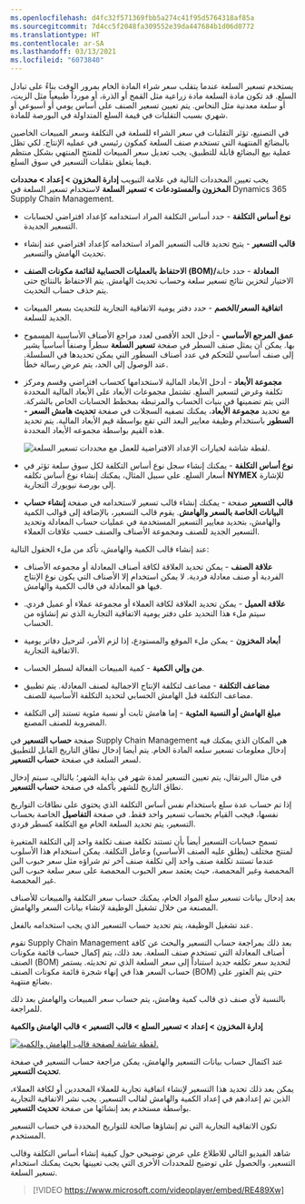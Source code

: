 ```yaml
---
ms.openlocfilehash: d4fc32f571369fbb5a274c41f95d5764318af85a
ms.sourcegitcommit: 7d4cc5f2048fa309552e39da447684b1d06d0772
ms.translationtype: HT
ms.contentlocale: ar-SA
ms.lasthandoff: 03/13/2021
ms.locfileid: "6073840"
---
```

يستخدم تسعير السلعة عندما يتقلب سعر شراء المادة الخام بمرور الوقت بناءً على تبادل السلع. قد تكون مادة السلعة مادة زراعية مثل القمح أو الذرة، أو مورداً طبيعياً مثل الزيت، أو سلعة معدنية مثل النحاس. يتم تعيين تسعير الصنف على أساس يومي أو أسبوعي أو شهري بسبب التقلبات في قيمة السلع المتداولة في البورصة للمادة.

في التصنيع، تؤثر التقلبات في سعر الشراء للسلعة في التكلفة وسعر المبيعات الخاصين بالبضائع المنتهية التي تستخدم صنف السلعة كمكون رئيسي في عمليه الإنتاج. لكي تظل عملية بيع البضائع قابلة للتطبيق، يجب تعديل سعر المبيعات للمنتج المنتهي بشكل منتظم فيما يتعلق بتقلبات التسعير في سوق السلع.

يجب تعيين المحددات التالية في علامة التبويب **إدارة المخزون > إعداد > محددات المخزون والمستودعات > تسعير السلعة** لاستخدام تسعير السلعة في Dynamics 365 Supply Chain Management.

-   **نوع أساس التكلفة** - حدد أساس التكلفة المراد استخدامه كإعداد افتراضي لحسابات التسعير الجديدة.

-   **قالب التسعير** - يتيح تحديد قالب التسعير المراد استخدامه كإعداد افتراضي عند إنشاء تحديث الهامش والتسعير.

-   **الاحتفاظ بالعمليات الحسابية لقائمة مكونات الصنف (BOM)‬/المعادلة** - حدد خانة الاختيار لتخزين نتائج تسعير سلعة وحساب تحديث الهامش. يتم الاحتفاظ بالنتائج حتى يتم حذف حساب التحديث.

-   **اتفاقية السعر/الخصم** - حدد دفتر يومية الاتفاقية التجارية للتحديث بسعر المبيعات الجديد للسلعة.

-   **عمق المرجع الأساسي** - أدخل الحد الأقصى لعدد مراجع الأصناف الأساسية المسموح بها. يمكن أن يمثل صنف السطر في صفحة **تسعير السلعة** سطراً وصنفاً أساسياً يشير إلى صنف أساسي للتحكم في عدد أصناف السطور التي يمكن تحديدها في السلسلة.
    عند الوصول إلى الحد، يتم عرض رسالة خطأ.

-   **مجموعة الأبعاد** - أدخل الأبعاد المالية لاستخدامها كحساب افتراضي وقسم ومركز تكلفة وغرض لتسعير السلع. تشتمل مجموعات الأبعاد على الأبعاد المالية المحددة التي يتم تضمينها في بنيات الحساب والمرتبطة بمخطط الحسابات الخاص بالشركة. مع تحديد **مجموعة الأبعاد**، يمكنك تصفيه السجلات في صفحة **تحديث هامش السعر - السطور** باستخدام وظيفة معايير البعد التي تقع بواسطة قيم الأبعاد المالية. يتم تحديد هذه القيم بواسطة مجموعه الأبعاد المحددة. 

    ![لقطة شاشة لخيارات الإعداد الافتراضية للعمل مع محددات تسعير السلعة.](../media/commodity-price-parameters.png)

-   **نوع أساس التكلفة** - يمكنك إنشاء سجل نوع أساس التكلفة لكل سوق سلعة تؤثر في أسعار السلع. على سبيل المثال، يمكنك إنشاء نوع أساس تكلفه **NYMEX‎** للإشارة إلى بورصة نيويورك التجارية.

-   **قالب التسعير** صفحة - يمكنك إنشاء قالب تسعير لاستخدامه في صفحة **إنشاء حساب البيانات الخاصة بالسعر والهامش**. يقوم قالب التسعير، بالإضافة إلى قوالب الكمية والهامش، بتحديد معايير التسعير المستخدمة في عمليات حساب المعادلة وتحديد التسعير الجديد للصنف ومجموعة الأصناف والصنف حسب علاقات العملاء.

عند إنشاء قالب الكمية والهامش، تأكد من ملء الحقول التالية:

-   **علاقة الصنف** - يمكن تحديد العلاقة لكافة أصناف المعادلة أو مجموعه الأصناف الفردية أو صنف معادلة فردية.
    لا يمكن استخدام إلا الأصناف التي يكون نوع الإنتاج فيها هو المعادلة في قالب الكمية والهامش.

-   **علاقة العميل** - يمكن تحديد العلاقة لكافة العملاء أو مجموعة عملاء أو عميل فردي. سيتم ملء هذا التحديد على دفتر يومية الاتفاقية التجارية الذي تم إنشاؤه من الحساب.

-   **أبعاد المخزون** - يمكن ملء الموقع والمستودع، إذا لزم الأمر، لترحيل دفاتر يومية الاتفاقية التجارية.

-   **من وإلي الكمية** - كمية المبيعات الفعالة لسطر الحساب.

-   **مضاعف التكلفة** - مضاعف لتكلفة الإنتاج الاجمالية لصنف المعادلة. يتم تطبيق مضاعف التكلفة قبل الهامش الحسابي لتحديد التكلفة الأساسية للصنف.

-   **مبلغ الهامش أو النسبة المئوية** - إما هامش ثابت أو نسبة مئوية تستند إلى التكلفة المضروبة للصنف المصنع.

صفحة **حساب التسعير** في Supply Chain Management هي المكان الذي يمكنك فيه إدخال معلومات تسعير سلعه المادة الخام. يتم أيضا إدخال نطاق التاريخ القابل للتطبيق لسعر السلعة في صفحة **حساب التسعير**.

في مثال البرتقال، يتم تعيين التسعير لمدة شهر في بداية الشهر؛ بالتالي، سيتم إدخال نطاق التاريخ للشهر بأكمله في صفحة **حساب التسعير**.

إذا تم حساب عدة سلع باستخدام نفس أساس التكلفة الذي يحتوي على نطاقات التواريخ نفسها، فيجب القيام بحساب تسعير واحد فقط. في صفحة **التفاصيل** الخاصة بحساب التسعير، يتم تحديد السلعة الخام مع التكلفة كسطر فردي.

تسمح حسابات التسعير أيضاً بأن تستند تكلفة صنف تكلفة واحد إلى التكلفة المتغيرة لمنتج مختلف (يطلق عليه الصنف الأساسي) وعامل التكلفة. يمكن استخدام هذا الأسلوب عندما تستند تكلفة صنف واحد إلى تكلفة صنف آخر تم شراؤه مثل سعر حبوب البن المحمصة وغير المحمصة، حيث يعتمد سعر الحبوب المحمصة على سعر سلعة حبوب البن غير المحمصة.

بعد إدخال بيانات تسعير سلع المواد الخام، يمكنك حساب سعر التكلفة والمبيعات للأصناف المصنعة من خلال تشغيل الوظيفة لإنشاء بيانات السعر والهامش.

عند تشغيل الوظيفة، يتم تحديد حساب التسعير الذي يجب استخدامه بالفعل.

تقوم Supply Chain Management بعد ذلك بمراجعة حساب التسعير والبحث عن كافة أصناف المعادلة التي تستخدم صنف السلعة. بعد ذلك، يتم إكمال حساب قائمة مكونات الصنف (BOM)‬ لتحديد سعر تكلفه جديد استناداً إلى سعر السلعة الذي تم تحديثه. يستمر حساب السعر هذا في إنهاء شجرة قائمة مكونات الصنف (BOM)‬ حتى يتم العثور على بضائع منتهية.

بالنسبة لأي صنف ذي قالب كمية وهامش، يتم حساب سعر المبيعات والهامش بعد ذلك للمراجعة.

**إدارة المخزون > إعداد > تسعير السلع > قالب التسعير > قالب الهامش والكمية**

[![لقطة شاشة لصفحة قالب الهامش والكمية.](../media/quantity-margin-template.png)](../media/quantity-margin-template.png#lightbox)

عند اكتمال حساب بيانات التسعير والهامش، يمكن مراجعة حساب التسعير في صفحة **تحديث التسعير**.

يمكن بعد ذلك تحديد هذا التسعير لإنشاء اتفاقية تجارية للعملاء المحددين أو لكافة العملاء، الذين تم إعدادهم في إعداد الكمية والهامش لقالب التسعير. يجب نشر الاتفاقية التجارية بواسطة مستخدم بعد إنشائها من صفحة **تحديث التسعير**.

تكون الاتفاقية التجارية التي تم إنشاؤها صالحة للتواريخ المحددة في حساب التسعير المستخدم.

شاهد الفيديو التالي للاطلاع على عرض توضيحي حول كيفية إنشاء أساس التكلفة وقالب التسعير، والحصول على توضيح للمحددات الأخرى التي يجب تعيينها بحيث يمكنك استخدام تسعير السلعة.

 > [!VIDEO https://www.microsoft.com/videoplayer/embed/RE489Xw]